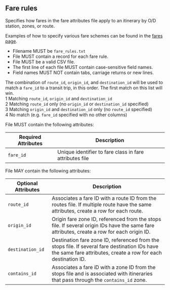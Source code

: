 ## Fare rules

Specifies how fares in the fare attributes file apply to an itinerary by O/D station, zones, or route.

Examples of how to specify various fare schemes can be found in the [fares page](../fares.md).

 *  Filename MUST be `fare_rules.txt`
 *  File MUST contain a record for each fare rule.
 *  File MUST be a valid CSV file.
 *  The first line of each file MUST contain case-sensitive field names.
 *  Field names MUST NOT contain tabs, carriage returns or new lines.

The combination of `route_id`, `origin_id`, and `destination_id` will be used to match a `fare_id` to a transit trip, in this order. The first match on this list will win.  
 1  Matching `route_id`, `origin_id` and `destination_id`  
 2  Matching `route_id` only (no `origin_id` or `destination_id` specified)  
 3  Matching `origin_id` and `destination_id` only (no `route_id` specified)  
 4  No match (e.g. `fare_id` specified with no other columns)  

File MUST contain the following attributes:

Required Attributes	| Description										
----------			| -------------		
`fare_id`			| Unique identifier to fare class in fare attributes file

File MAY contain the following attributes:

Optional Attributes	| Description										
----------			| -------------		
`route_id`			| Associates a fare ID with a route ID from the routes file.  If multiple route have the same attributes, create a row for each route.
`origin_id`			| Origin fare zone ID, referenced from the stops file.  If several origin IDs have the same fare attributes, create a row for each origin ID.
`destination_id`	| Destination fare zone ID, referenced from the stops file.  If several fare destination IDs have the same fare attributes, create a row for each destination ID.
`contains_id`		| Associates a fare iD with a zone ID from the stops file and is associated with itineraries that pass through the `contains_id` zone.
